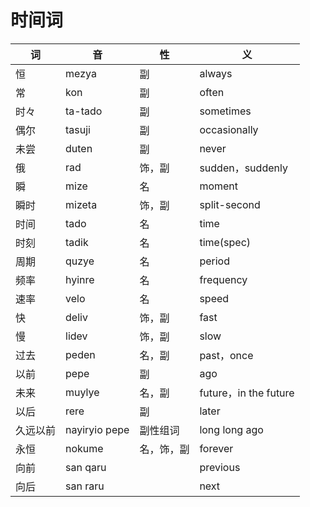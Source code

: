 # 时间词

|词|音|性|义|
|-|-|-|-|
|恒|mezya|副|always|
|常|kon|副|often|
|时々|ta-tado|副|sometimes|
|偶尔|tasuji|副|occasionally|
|未尝|duten|副|never|
|俄|rad|饰，副|sudden，suddenly|
|瞬|mize|名|moment|
|瞬时|mizeta|饰，副|split-second|
|时间|tado|名|time|
|时刻|tadik|名|time(spec)|
|周期|quzye|名|period|
|频率|hyinre|名|frequency|
|速率|velo|名|speed|
|快|deliv|饰，副|fast|
|慢|lidev|饰，副|slow|
|过去|peden|名，副|past，once|
|以前|pepe|副|ago|
|未来|muylye|名，副|future，in the future|
|以后|rere|副|later|
|久远以前|nayiryio pepe|副性组词|long long ago|
|永恒|nokume|名，饰，副|forever|
|向前|san qaru||previous|
|向后|san raru||next|